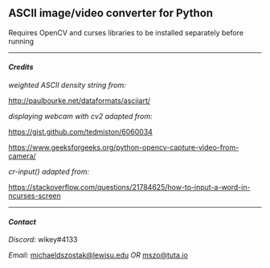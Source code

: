 ## **ASCII image/video converter for Python**


Requires OpenCV and curses libraries to be installed separately before running


---


#### ***Credits***


*weighted ASCII density string from:* 

http://paulbourke.net/dataformats/asciiart/


*displaying webcam with cv2 adapted from:*

https://gist.github.com/tedmiston/6060034

https://www.geeksforgeeks.org/python-opencv-capture-video-from-camera/


*cr-input() adapted from:*

https://stackoverflow.com/questions/21784625/how-to-input-a-word-in-ncurses-screen


---


#### ***Contact***

*Discord:*  wikey#4133

*Email:*  michaeldszostak@lewisu.edu  *OR*  mszo@tuta.io
